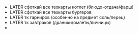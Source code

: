 - LATER сфоткай все техкарты котлет (блюдо-отдача/фарш)
- LATER сфоткай все техкарты бургеров
- LATER  тк гарниров (особенно на предмет соль/перец)
- LATER тк завтраков (драники/омлеты/яичницы)
-